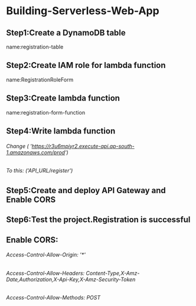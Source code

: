 # Building-Serverless-Web-App

## Step1:Create a DynamoDB table
name:registration-table

## Step2:Create IAM role for lambda function
name:RegistrationRoleForm

##  Step3:Create lambda function
name:registration-form-function

##  Step4:Write lambda function
###### Change    (  'https://r3u6mpiyr2.execute-api.ap-south-1.amazonaws.com/prod')
###### To this: ('API_URL/register')


##  Step5:Create and deploy API Gateway and Enable CORS

##  Step6:Test the project.Registration is successful

##  Enable CORS:

###### Access-Control-Allow-Origin: '*'
###### Access-Control-Allow-Headers: Content-Type,X-Amz-Date,Authorization,X-Api-Key,X-Amz-Security-Token
###### Access-Control-Allow-Methods: POST


